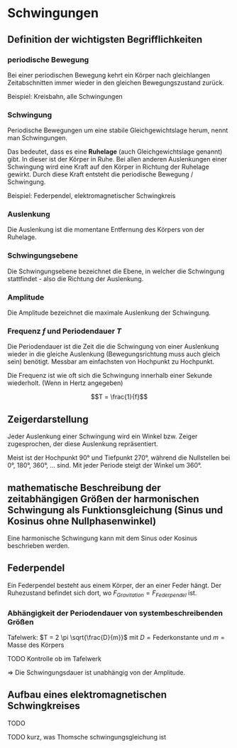 # Schwingungen

## Definition der wichtigsten Begrifflichkeiten

### periodische Bewegung

Bei einer periodischen Bewegung kehrt ein Körper nach gleichlangen Zeitabschnitten immer wieder in den gleichen Bewegungszustand zurück.

Beispiel: Kreisbahn, alle Schwingungen

### Schwingung

Periodische Bewegungen um eine stabile Gleichgewichtslage herum, nennt man Schwingungen.

Das bedeutet, dass es eine **Ruhelage** (auch Gleichgewichtslage genannt) gibt. In dieser ist der Körper in Ruhe. Bei allen anderen Auslenkungen einer Schwingung wird eine Kraft auf den Körper in Richtung der Ruhelage gewirkt. Durch diese Kraft entsteht die periodische Bewegung / Schwingung.

Beispiel: Federpendel, elektromagnetischer Schwingkreis

### Auslenkung

Die Auslenkung ist die momentane Entfernung des Körpers von der Ruhelage.

### Schwingungsebene

Die Schwingungsebene bezeichnet die Ebene, in welcher die Schwingung stattfindet - also die Richtung der Auslenkung.

### Amplitude

Die Amplitude bezeichnet die maximale Auslenkung der Schwingung.

### Frequenz $f$ und Periodendauer $T$

Die Periodendauer ist die Zeit die die Schwingung von einer Auslenkung wieder in die gleiche Auslenkung (Bewegungsrichtung muss auch gleich sein) benötigt. Messbar am einfachsten von Hochpunkt zu Hochpunkt.

Die Frequenz ist wie oft sich die Schwingung innerhalb einer Sekunde wiederholt. (Wenn in Hertz angegeben)

$$T = \frac{1}{f}$$

## Zeigerdarstellung

Jeder Auslenkung einer Schwingung wird ein Winkel bzw. Zeiger zugesprochen, der diese Auslenkung repräsentiert.

Meist ist der Hochpunkt 90° und Tiefpunkt 270°, während die Nullstellen bei 0°, 180°, 360°, ... sind. Mit jeder Periode steigt der Winkel um 360°.

## mathematische Beschreibung der zeitabhängigen Größen der harmonischen Schwingung als Funktionsgleichung (Sinus und Kosinus ohne Nullphasenwinkel)

Eine harmonische Schwingung kann mit dem Sinus oder Kosinus beschrieben werden.

## Federpendel

Ein Federpendel besteht aus einem Körper, der an einer Feder hängt. Der Ruhezustand befindet sich dort, wo $F_{Gravitation} = F_{Federpendel}$ ist.

### Abhängigkeit der Periodendauer von systembeschreibenden Größen

Tafelwerk: $T = 2 \pi \sqrt{\frac{D}{m}}$ mit $D = \text{Federkonstante}$ und $m = \text{Masse des Körpers}$

TODO Kontrolle ob im Tafelwerk

=> Die Schwingungsdauer ist unabhängig von der Amplitude.

## Aufbau eines elektromagnetischen Schwingkreises

TODO

TODO kurz, was Thomsche schwingungsgleichung ist
